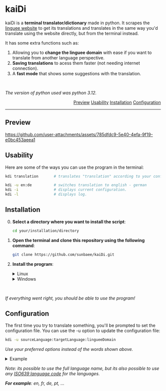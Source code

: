 # kaiDi

kaiDi is a **terminal translator/dictionary** made in python.
It scrapes the [linguee website](https://www.linguee.com/) to get its translations and 
translates in the same way you'd translate using the website directly, but from the terminal instead. 

It has some extra functions such as: 
  1. Allowing you to **change the linguee domain** with ease if you want to translate from another language perspective.
  2. **Saving translations** to acess them faster (not needing internet connection).
  3. A **fast mode** that shows some suggestions with the translation.

<br>

_The version of python used was python 3.12._

<div align="right">

[Preview](#preview)
[Usability](#usability)
[Installation](#installation)
[Configuration](#configuration)  

</div>

---

## Preview

https://github.com/user-attachments/assets/785dfdc9-5e40-4efa-9f19-e0bc453aeea1

## Usability

Here are some of the ways you can use the program in the terminal:
  ```sh
  kdi translation       # translates "translation" according to your configuration.
  
  kdi -u en:de          # switches translation to english - german
  kdi -i                # displays current configuration.
  kdi -l                # displays log. 
  ```

## Installation

  0. **Select a directory where you want to install the script**:
  
      ```bash
      cd your/installation/directory
      ```

  1. **Open the terminal and clone this repository using the following command**:
      ```bash
      git clone https://github.com/sunbaee/kaiDi.git
      ```
  
  2. **Install the program**:
      <details>
      <summary>Linux</summary>
        
      >
      > **Run this command to install:**
      >  ```bash
      >  cd kaiDi && sudo ./install.sh
      >  ```
      > 
      > **Add the program to your shell**:
      > <details>
      >   <summary>Bash</summary>
      >   
      >    > Add this line to the end of your config file ( `~/.bashrc` ):
      >    > ```sh
      >    > export PATH="/usr/local/bin:$PATH" 
      >    > ```
      >
      > </details>
      >
      > <details>
      >   <summary>Fish</summary>
      >  
      >   > Run this command in the shell:
      >   > ```sh
      >   > fish_add_path /usr/local/bin
      >   > ```
      >  
      > </details>
      > <details>
      >   <summary>Zsh</summary>
      >  
      >   > Add this line to the end of your config file ( `~/.zshrc` ):
      >   > ```sh
      >   > path+=('/usr/local/bin')
      >   > export PATH
      >   > ```
      > </details> 
      >  
      
      </details>

      <details>
        <summary>Windows</summary>

        > I will write the rest later. :0
        > 
      </details>
<br>

_If everything went right, you should be able to use the program!_

## Configuration

The first time you try to translate something, you'll be prompted to set the configuration file.
You can use the -u option to update the configuration file:
```bash
kdi -u sourceLanguage:targetLanguage:lingueeDomain
```
_Use your preferred options instead of the words shown above._

<details>
<summary>Example</summary>
  
  > Here's a configuration example for **english-french** translation:
  >   
  > ```bash
  > kdi -u english:french:.com
  > ```

</details>

_Note: its possible to use the full language name, but its also possible to use any [ISO639 language code](https://en.wikipedia.org/wiki/List_of_ISO_639_language_codes) for the languages._

_**For example**: en, fr, de, pt, ..._
